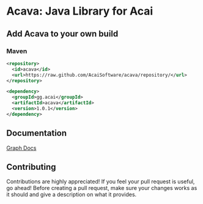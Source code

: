 # Acava: Java Library for Acai

## Add Acava to your own build
### Maven
```xml
<repository>
  <id>acava</id>
  <url>https://raw.github.com/AcaiSoftware/acava/repository/</url>
</repository>

<dependency>
  <groupId>gg.acai</groupId>
  <artifactId>acava</artifactId>
  <version>1.0.1</version>
</dependency>
```

## Documentation
[Graph Docs](https://github.com/AcaiSoftware/acava/tree/main/acava-common/src/main/java/gg/acai/acava/commons/graph)

## Contributing
Contributions are highly appreciated! If you feel your pull request is useful, go ahead!
Before creating a pull request, make sure your changes works as it should and give a description on what it provides.
